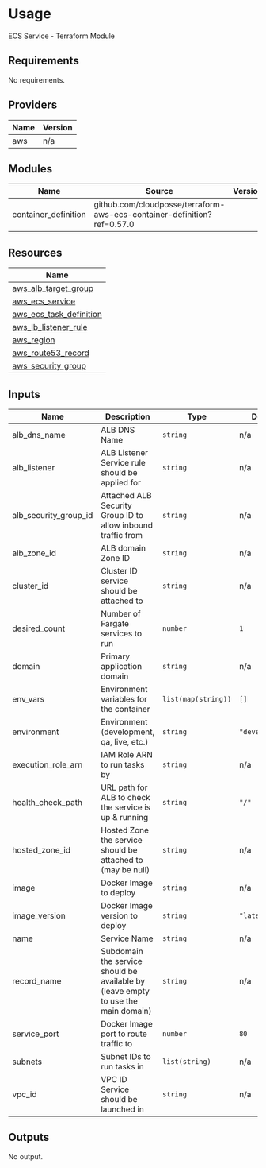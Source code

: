 # Usage

<!--- BEGIN_TF_DOCS --->
ECS Service - Terraform Module

## Requirements

No requirements.

## Providers

| Name | Version |
|------|---------|
| aws | n/a |

## Modules

| Name | Source | Version |
|------|--------|---------|
| container_definition | github.com/cloudposse/terraform-aws-ecs-container-definition?ref=0.57.0 |  |

## Resources

| Name |
|------|
| [aws_alb_target_group](https://registry.terraform.io/providers/hashicorp/aws/latest/docs/resources/alb_target_group) |
| [aws_ecs_service](https://registry.terraform.io/providers/hashicorp/aws/latest/docs/resources/ecs_service) |
| [aws_ecs_task_definition](https://registry.terraform.io/providers/hashicorp/aws/latest/docs/resources/ecs_task_definition) |
| [aws_lb_listener_rule](https://registry.terraform.io/providers/hashicorp/aws/latest/docs/resources/lb_listener_rule) |
| [aws_region](https://registry.terraform.io/providers/hashicorp/aws/latest/docs/data-sources/region) |
| [aws_route53_record](https://registry.terraform.io/providers/hashicorp/aws/latest/docs/resources/route53_record) |
| [aws_security_group](https://registry.terraform.io/providers/hashicorp/aws/latest/docs/resources/security_group) |

## Inputs

| Name | Description | Type | Default | Required |
|------|-------------|------|---------|:--------:|
| alb\_dns\_name | ALB DNS Name | `string` | n/a | yes |
| alb\_listener | ALB Listener Service rule should be applied for | `string` | n/a | yes |
| alb\_security\_group\_id | Attached ALB Security Group ID to allow inbound traffic from | `string` | n/a | yes |
| alb\_zone\_id | ALB domain Zone ID | `string` | n/a | yes |
| cluster\_id | Cluster ID service should be attached to | `string` | n/a | yes |
| desired\_count | Number of Fargate services to run | `number` | `1` | no |
| domain | Primary application domain | `string` | n/a | yes |
| env\_vars | Environment variables for the container | `list(map(string))` | `[]` | no |
| environment | Environment (development, qa, live, etc.) | `string` | `"development"` | no |
| execution\_role\_arn | IAM Role ARN to run tasks by | `string` | n/a | yes |
| health\_check\_path | URL path for ALB to check the service is up & running | `string` | `"/"` | no |
| hosted\_zone\_id | Hosted Zone the service should be attached to (may be null) | `string` | n/a | yes |
| image | Docker Image to deploy | `string` | n/a | yes |
| image\_version | Docker Image version to deploy | `string` | `"latest"` | no |
| name | Service Name | `string` | n/a | yes |
| record\_name | Subdomain the service should be available by (leave empty to use the main domain) | `string` | n/a | yes |
| service\_port | Docker Image port to route traffic to | `number` | `80` | no |
| subnets | Subnet IDs to run tasks in | `list(string)` | n/a | yes |
| vpc\_id | VPC ID Service should be launched in | `string` | n/a | yes |

## Outputs

No output.

<!--- END_TF_DOCS --->

